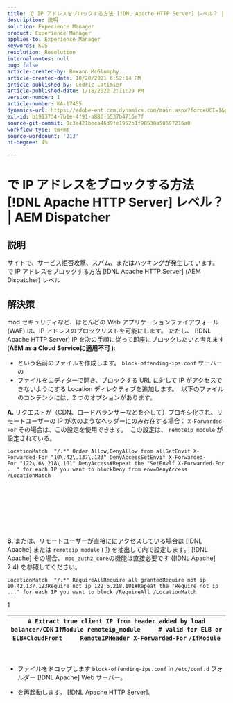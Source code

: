 ```yaml
---
title: で IP アドレスをブロックする方法 [!DNL Apache HTTP Server] レベル？ | AEM Dispatcher
description: 説明
solution: Experience Manager
product: Experience Manager
applies-to: Experience Manager
keywords: KCS
resolution: Resolution
internal-notes: null
bug: false
article-created-by: Roxann McGlumphy
article-created-date: 10/20/2021 6:52:14 PM
article-published-by: Cedric Latimier
article-published-date: 1/18/2022 2:11:29 PM
version-number: 1
article-number: KA-17455
dynamics-url: https://adobe-ent.crm.dynamics.com/main.aspx?forceUCI=1&pagetype=entityrecord&etn=knowledgearticle&id=448e02d5-d631-ec11-b6e5-000d3a5ba97a
exl-id: b1913734-7b1e-4f91-a886-6537b4716e7f
source-git-commit: 0c3e421beca46d9fe1952b1f98538a50697216a0
workflow-type: tm+mt
source-wordcount: '213'
ht-degree: 4%

---
```


# で IP アドレスをブロックする方法 [!DNL Apache HTTP Server] レベル？ | AEM Dispatcher

## 説明


サイトで、サービス拒否攻撃、スパム、またはハッキングが発生しています。 で IP アドレスをブロックする方法 [!DNL Apache HTTP Server] (AEM Dispatcher) レベル


## 解決策


mod セキュリティなど、ほとんどの Web アプリケーションファイアウォール (WAF) は、IP アドレスのブロックリストを可能にします。 ただし、 [!DNL Apache HTTP Server] IP を次の手順に従って即座にブロックしたいと考えます (<b>AEM as a Cloud Serviceに適用不可 )</b>:

- という名前のファイルを作成します。 `block-offending-ips.conf` サーバーの
- ファイルをエディターで開き、ブロックする URL に対して IP がアクセスできないようにする Location ディレクティブを追加します。  以下のファイルのコンテンツには、2 つのオプションがあります。


<b>A. </b>リクエストが（CDN、ロードバランサーなどを介して）プロキシ化され、リモートユーザーの IP が次のようなヘッダーにのみ存在する場合： `X-Forwarded-For` その場合は、この設定を使用できます。  この設定は、 `remoteip_module` が設定されている。

```
LocationMatch  "/.*" Order Allow,DenyAllow from allSetEnvif X-Forwarded-For "10\.42\.137\.123" DenyAccessSetEnvif X-Forwarded-For "122\.6\.218\.101" DenyAccess#Repeat the "SetEnvlf X-Forwarded-For ..." for each IP you want to blockDeny from env=DenyAccess /LocationMatch 
```

<br><br><br><br><br> <br><br>
<b>B. </b>または、リモートユーザーが直接ににアクセスしている場合は [!DNL Apache] または `remoteip_module` ( [1](https://helpx.adobe.com/experience-manager/kb/block-ips-apache-http-server.html#remoteip_module)) を抽出して内で設定します。 [!DNL Apache] その場合、 `mod_authz_core`の機能は直接必要です ([!DNL Apache] 2.4) を参照してください。

```
LocationMatch  "/.*" RequireAllRequire all grantedRequire not ip 10.42.137.123Require not ip 122.6.218.101#Repeat the "Require not ip ..." for each IP you want to block /RequireAll /LocationMatch 
```


1


| `# Extract true client IP from header added by load balancer/CDN` `IfModule remoteip_module` `    ` `# valid for ELB or ELB+CloudFront` `    ` `RemoteIPHeader X-Forwarded-For` ```/IfModule``` |
| --- |

 
- ファイルをドロップします `block-offending-ips.conf` in `/etc/conf.d` フォルダー [!DNL Apache] Web サーバー。


- を再起動します。 [!DNL Apache HTTP Server].
